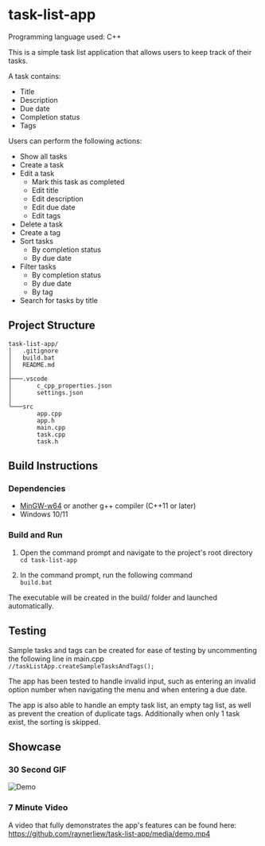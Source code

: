# task-list-app

Programming language used: C++

This is a simple task list application that allows users to keep track of their tasks.

A task contains:
- Title
- Description
- Due date
- Completion status
- Tags

Users can perform the following actions:
- Show all tasks
- Create a task
- Edit a task
    - Mark this task as completed
    - Edit title
    - Edit description
    - Edit due date
    - Edit tags
- Delete a task
- Create a tag
- Sort tasks
    - By completion status
    - By due date
- Filter tasks
    - By completion status
    - By due date
    - By tag
- Search for tasks by title


## Project Structure
```
task-list-app/
│   .gitignore
│   build.bat
│   README.md
│
├───.vscode
│       c_cpp_properties.json
│       settings.json
│
└───src
        app.cpp
        app.h
        main.cpp
        task.cpp
        task.h
```


## Build Instructions

### Dependencies

- [MinGW-w64](https://www.mingw-w64.org/) or another g++ compiler (C++11 or later)
- Windows 10/11

### Build and Run
1. Open the command prompt and navigate to the project's root directory<br>
`cd task-list-app`

2. In the command prompt, run the following command<br>
`build.bat`

The executable will be created in the build/ folder and launched automatically.


## Testing
Sample tasks and tags can be created for ease of testing by uncommenting the following line in main.cpp<br>
`//taskListApp.createSampleTasksAndTags();`

The app has been tested to handle invalid input, such as entering an invalid option number when navigating the menu and when entering a due date.

The app is also able to handle an empty task list, an empty tag list, as well as prevent the creation of duplicate tags. Additionally when only 1 task exist, the sorting is skipped.


## Showcase

### 30 Second GIF
![Demo](media/demo.gif)

### 7 Minute Video
A video that fully demonstrates the app's features can be found here:<br>
https://github.com/raynerliew/task-list-app/media/demo.mp4
